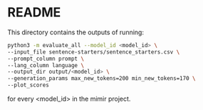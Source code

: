 # README
This directory contains the outputs of running:

```bash
python3 -m evaluate_all --model_id <model_id> \
--input_file sentence-starters/sentence_starters.csv \
--prompt_column prompt \
--lang_column language \
--output_dir output/<model_id> \
--generation_params max_new_tokens=200 min_new_tokens=170 \
--plot_scores
```

for every <model_id> in the mimir project.  

